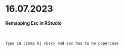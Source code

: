 # 16.07.2023

#### Remapping Esc in RStudio
<br>

```txt
Type in :imap kj <Esc> and Esc has to be uppercase
```
